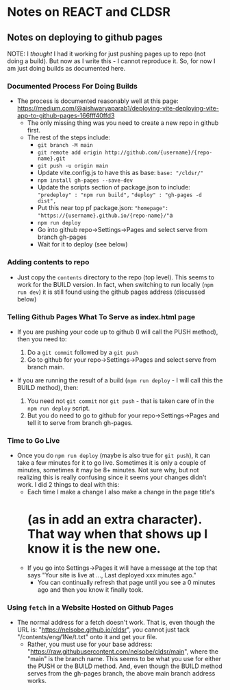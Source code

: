 # Notes on REACT and CLDSR

## Notes on deploying to github pages

NOTE: I _thought_ I had it working for just pushing pages up to repo (not doing a build). But now as I write this - I cannot reproduce it. So, for now I am just doing builds as documented here.

### Documented Process For Doing Builds

- The process is documented reasonably well at this page: https://medium.com/@aishwaryaparab1/deploying-vite-deploying-vite-app-to-github-pages-166fff40ffd3
  - The only missing thing was you need to create a new repo in github first.
  - The rest of the steps include:
    - `git branch -M main`
    - `git remote add origin http://github.com/{username}/{repo-name}.git`
    - `git push -u origin main`
    - Update vite.config.js to have this as base: `base: "/cldsr/"`
    - `npm install gh-pages --save-dev`
    - Update the scripts section of package.json to include:
      `"predeploy" : "npm run build",`
      `"deploy" : "gh-pages -d dist",`
    - Put this near top pf package.json: `"homepage": "https://{username}.github.io/{repo-name}/"`a
    - `npm run deploy`
    - Go into github repo->Settings->Pages and select serve from branch gh-pages
    - Wait for it to deploy (see below)

### Adding contents to repo

- Just copy the `contents` directory to the repo (top level). This seems to work for the BUILD version. In fact, when switching to run locally (`npm run dev`) it is still found using the github pages address (discussed below)

### Telling Github Pages What To Serve as index.html page

- If you are pushing your code up to github (I will call the PUSH method), then you need to:

  1. Do a `git commit` followed by a `git push`
  2. Go to github for your repo->Settings->Pages and select serve from branch main.

- If you are running the result of a build (`npm run deploy` - I will call this the BUILD method), then:

  1. You need not `git commit` nor `git push` - that is taken care of in the `npm run deploy` script.
  2. But you do need to go to github for your repo->Settings->Pages and tell it to serve from branch gh-pages.

### Time to Go Live

- Once you do `npm run deploy` (maybe is also true for `git push`), it can take a few minutes for it to go live. Sometimes it is only a couple of minutes, sometimes it may be 8+ minutes. Not sure why, but not realizing this is really confusing since it seems your changes didn't work. I did 2 things to deal with this:
  - Each time I make a change I also make a change in the page title's <h1> (as in add an extra character). That way when that shows up I know it is the new one.
  - If you go into Settings->Pages it will have a message at the top that says "Your site is live at ..., Last deployed xxx minutes ago."
    - You can continually refresh that page until you see a 0 minutes ago and then you know it finally took.

### Using `fetch` in a Website Hosted on Github Pages

- The normal address for a fetch doesn't work. That is, even though the URL is: "https://nelsobe.github.io/cldsr", you cannot just tack "/contents/eng/1Ne/t.txt" onto it and get your file.
  - Rather, you must use for your base address: "https://raw.githubusercontent.com/nelsobe/cldsr/main", where the "main" is the branch name. This seems to be what you use for either the PUSH or the BUILD method. And, even though the BUILD method serves from the gh-pages branch, the above main branch address works.
